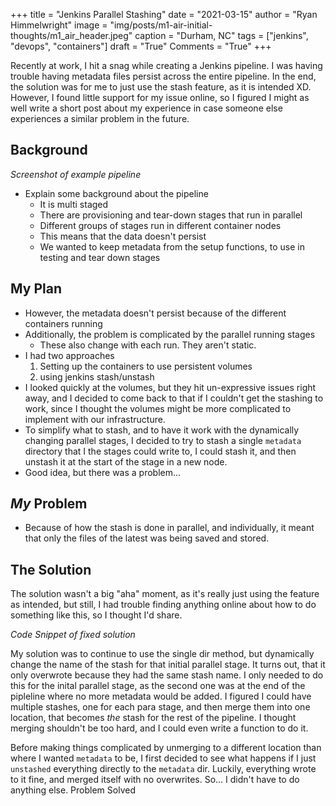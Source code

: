 +++
title   = "Jenkins Parallel Stashing"
date    = "2021-03-15"
author  = "Ryan Himmelwright"
image   = "img/posts/m1-air-initial-thoughts/m1_air_header.jpeg"
caption = "Durham, NC"
tags    = ["jenkins", "devops", "containers"]
draft   = "True"
Comments = "True"
+++

Recently at work, I hit a snag while creating a Jenkins pipeline. I was
having trouble having metadata files persist across the entire pipeline. In
the end, the solution was for me to just use the stash feature, as it is
intended XD. However, I found little support for my issue online, so I
figured I might as well write a short post about my experience in case
someone else experiences a similar problem in the future.

<!--more-->

## Background

*Screenshot of example pipeline*

- Explain some background about the pipeline
  - It is multi staged
  - There are provisioning and tear-down stages that run in parallel
  - Different groups of stages run in different container nodes
  - This means that the data doesn't persist
  - We wanted to keep metadata from the setup functions, to use in testing and tear down stages


## My Plan
  - However, the metadata doesn't persist because of the different containers running
  - Additionally, the problem is complicated by the parallel running stages
    - These also change with each run. They aren't static.
  - I had two approaches
    1) Setting up the containers to use persistent volumes
    2) using jenkins stash/unstash
  - I looked quickly at the volumes, but they hit un-expressive issues right
  away, and I decided to come back to that if I couldn't get the stashing to
  work, since I thought the volumes might be more complicated to implement with our infrastructure.
  - To simplify what to stash, and to have it work with the dynamically
  changing parallel stages, I decided to try to stash a single `metadata`
  directory that I the stages could write to, I could stash it, and then unstash it at the start of the stage in a new node.
  - Good idea, but there was a problem...

## *My* Problem
- Because of how the stash is done in parallel, and individually, it meant that only the files of the latest was being saved and stored.


## The Solution
The solution wasn't a big "aha" moment, as it's really just using the feature as intended, but still, I had trouble finding anything online about how to do something like this, so I thought I'd share.

*Code Snippet of fixed solution*

My solution was to continue to use the single dir method, but dynamically
change the name of the stash for that initial parallel stage. It turns out,
that it only overwrote because they had the same stash name. I only needed to
do this for the inital parallel stage, as the second one was at the end of
the pipleline where no more metadata would be added. I figured I could have
multiple stashes, one for each para stage, and then merge them into one
location, that becomes *the* stash for the rest of the pipeline. I thought merging
shouldn't be too hard, and I could even write a function to do it. 

Before making things complicated by unmerging to a different location than
where I wanted `metadata` to be, I first decided to see what happens if I
just `unstashed` everything directly to the `metadata` dir. Luckily,
everything wrote to it fine, and merged itself with no overwrites. So... I
didn't have to do anything else. Problem Solved